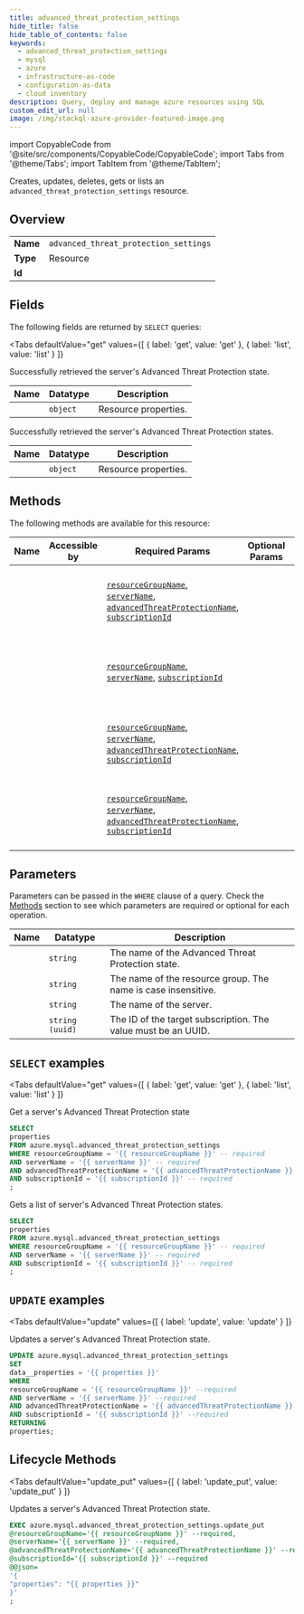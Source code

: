 ```yaml
--- 
title: advanced_threat_protection_settings
hide_title: false
hide_table_of_contents: false
keywords:
  - advanced_threat_protection_settings
  - mysql
  - azure
  - infrastructure-as-code
  - configuration-as-data
  - cloud inventory
description: Query, deploy and manage azure resources using SQL
custom_edit_url: null
image: /img/stackql-azure-provider-featured-image.png
---
```


import CopyableCode from '@site/src/components/CopyableCode/CopyableCode';
import Tabs from '@theme/Tabs';
import TabItem from '@theme/TabItem';

Creates, updates, deletes, gets or lists an <code>advanced_threat_protection_settings</code> resource.

## Overview
<table><tbody>
<tr><td><b>Name</b></td><td><code>advanced_threat_protection_settings</code></td></tr>
<tr><td><b>Type</b></td><td>Resource</td></tr>
<tr><td><b>Id</b></td><td><CopyableCode code="azure.mysql.advanced_threat_protection_settings" /></td></tr>
</tbody></table>

## Fields

The following fields are returned by `SELECT` queries:

<Tabs
    defaultValue="get"
    values={[
        { label: 'get', value: 'get' },
        { label: 'list', value: 'list' }
    ]}
>
<TabItem value="get">

Successfully retrieved the server's Advanced Threat Protection state.

<table>
<thead>
    <tr>
    <th>Name</th>
    <th>Datatype</th>
    <th>Description</th>
    </tr>
</thead>
<tbody>
<tr>
    <td><CopyableCode code="properties" /></td>
    <td><code>object</code></td>
    <td>Resource properties.</td>
</tr>
</tbody>
</table>
</TabItem>
<TabItem value="list">

Successfully retrieved the server's Advanced Threat Protection states.

<table>
<thead>
    <tr>
    <th>Name</th>
    <th>Datatype</th>
    <th>Description</th>
    </tr>
</thead>
<tbody>
<tr>
    <td><CopyableCode code="properties" /></td>
    <td><code>object</code></td>
    <td>Resource properties.</td>
</tr>
</tbody>
</table>
</TabItem>
</Tabs>

## Methods

The following methods are available for this resource:

<table>
<thead>
    <tr>
    <th>Name</th>
    <th>Accessible by</th>
    <th>Required Params</th>
    <th>Optional Params</th>
    <th>Description</th>
    </tr>
</thead>
<tbody>
<tr>
    <td><a href="#get"><CopyableCode code="get" /></a></td>
    <td><CopyableCode code="select" /></td>
    <td><a href="#parameter-resourceGroupName"><code>resourceGroupName</code></a>, <a href="#parameter-serverName"><code>serverName</code></a>, <a href="#parameter-advancedThreatProtectionName"><code>advancedThreatProtectionName</code></a>, <a href="#parameter-subscriptionId"><code>subscriptionId</code></a></td>
    <td></td>
    <td>Get a server's Advanced Threat Protection state</td>
</tr>
<tr>
    <td><a href="#list"><CopyableCode code="list" /></a></td>
    <td><CopyableCode code="select" /></td>
    <td><a href="#parameter-resourceGroupName"><code>resourceGroupName</code></a>, <a href="#parameter-serverName"><code>serverName</code></a>, <a href="#parameter-subscriptionId"><code>subscriptionId</code></a></td>
    <td></td>
    <td>Gets a list of server's Advanced Threat Protection states.</td>
</tr>
<tr>
    <td><a href="#update"><CopyableCode code="update" /></a></td>
    <td><CopyableCode code="update" /></td>
    <td><a href="#parameter-resourceGroupName"><code>resourceGroupName</code></a>, <a href="#parameter-serverName"><code>serverName</code></a>, <a href="#parameter-advancedThreatProtectionName"><code>advancedThreatProtectionName</code></a>, <a href="#parameter-subscriptionId"><code>subscriptionId</code></a></td>
    <td></td>
    <td>Updates a server's Advanced Threat Protection state.</td>
</tr>
<tr>
    <td><a href="#update_put"><CopyableCode code="update_put" /></a></td>
    <td><CopyableCode code="exec" /></td>
    <td><a href="#parameter-resourceGroupName"><code>resourceGroupName</code></a>, <a href="#parameter-serverName"><code>serverName</code></a>, <a href="#parameter-advancedThreatProtectionName"><code>advancedThreatProtectionName</code></a>, <a href="#parameter-subscriptionId"><code>subscriptionId</code></a></td>
    <td></td>
    <td>Updates a server's Advanced Threat Protection state.</td>
</tr>
</tbody>
</table>

## Parameters

Parameters can be passed in the `WHERE` clause of a query. Check the [Methods](#methods) section to see which parameters are required or optional for each operation.

<table>
<thead>
    <tr>
    <th>Name</th>
    <th>Datatype</th>
    <th>Description</th>
    </tr>
</thead>
<tbody>
<tr id="parameter-advancedThreatProtectionName">
    <td><CopyableCode code="advancedThreatProtectionName" /></td>
    <td><code>string</code></td>
    <td>The name of the Advanced Threat Protection state.</td>
</tr>
<tr id="parameter-resourceGroupName">
    <td><CopyableCode code="resourceGroupName" /></td>
    <td><code>string</code></td>
    <td>The name of the resource group. The name is case insensitive.</td>
</tr>
<tr id="parameter-serverName">
    <td><CopyableCode code="serverName" /></td>
    <td><code>string</code></td>
    <td>The name of the server.</td>
</tr>
<tr id="parameter-subscriptionId">
    <td><CopyableCode code="subscriptionId" /></td>
    <td><code>string (uuid)</code></td>
    <td>The ID of the target subscription. The value must be an UUID.</td>
</tr>
</tbody>
</table>

## `SELECT` examples

<Tabs
    defaultValue="get"
    values={[
        { label: 'get', value: 'get' },
        { label: 'list', value: 'list' }
    ]}
>
<TabItem value="get">

Get a server's Advanced Threat Protection state

```sql
SELECT
properties
FROM azure.mysql.advanced_threat_protection_settings
WHERE resourceGroupName = '{{ resourceGroupName }}' -- required
AND serverName = '{{ serverName }}' -- required
AND advancedThreatProtectionName = '{{ advancedThreatProtectionName }}' -- required
AND subscriptionId = '{{ subscriptionId }}' -- required
;
```
</TabItem>
<TabItem value="list">

Gets a list of server's Advanced Threat Protection states.

```sql
SELECT
properties
FROM azure.mysql.advanced_threat_protection_settings
WHERE resourceGroupName = '{{ resourceGroupName }}' -- required
AND serverName = '{{ serverName }}' -- required
AND subscriptionId = '{{ subscriptionId }}' -- required
;
```
</TabItem>
</Tabs>


## `UPDATE` examples

<Tabs
    defaultValue="update"
    values={[
        { label: 'update', value: 'update' }
    ]}
>
<TabItem value="update">

Updates a server's Advanced Threat Protection state.

```sql
UPDATE azure.mysql.advanced_threat_protection_settings
SET 
data__properties = '{{ properties }}'
WHERE 
resourceGroupName = '{{ resourceGroupName }}' --required
AND serverName = '{{ serverName }}' --required
AND advancedThreatProtectionName = '{{ advancedThreatProtectionName }}' --required
AND subscriptionId = '{{ subscriptionId }}' --required
RETURNING
properties;
```
</TabItem>
</Tabs>


## Lifecycle Methods

<Tabs
    defaultValue="update_put"
    values={[
        { label: 'update_put', value: 'update_put' }
    ]}
>
<TabItem value="update_put">

Updates a server's Advanced Threat Protection state.

```sql
EXEC azure.mysql.advanced_threat_protection_settings.update_put 
@resourceGroupName='{{ resourceGroupName }}' --required, 
@serverName='{{ serverName }}' --required, 
@advancedThreatProtectionName='{{ advancedThreatProtectionName }}' --required, 
@subscriptionId='{{ subscriptionId }}' --required 
@@json=
'{
"properties": "{{ properties }}"
}'
;
```
</TabItem>
</Tabs>
